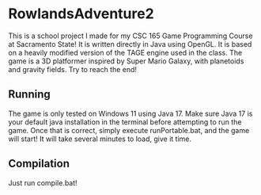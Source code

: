 # RowlandsAdventure2
This is a school project I made for my CSC 165 Game Programming Course at Sacramento State! It is written directly in Java using OpenGL. It is based on a heavily modified version of the TAGE engine used in the class. The game is a 3D platformer inspired by Super Mario Galaxy, with planetoids and gravity fields. Try to reach the end!

## Running
The game is only tested on Windows 11 using Java 17. Make sure Java 17 is your default java installation in the terminal before attempting to run the game. Once that is correct, simply execute runPortable.bat, and the game will start! It will take several minutes to load, give it time.

## Compilation
Just run compile.bat!

